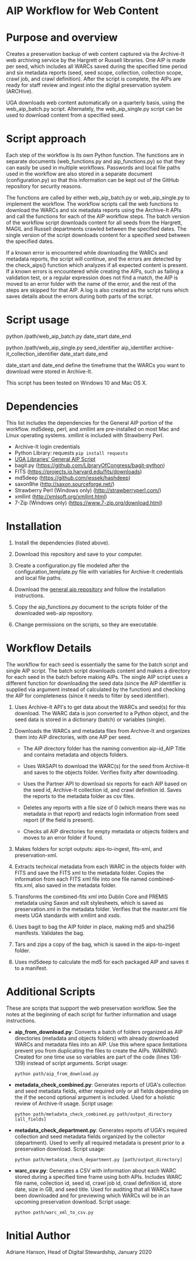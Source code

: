 # AIP Workflow for Web Content

# Purpose and overview
Creates a preservation backup of web content captured via the Archive-It web archiving service by the Hargrett or Russell libraries. One AIP is made per seed, which includes all WARCs saved during the specified time period and six metadata reports (seed, seed scope, collection, collection scope, crawl job, and crawl definition). After the script is complete, the AIPs are ready for staff review and ingest into the digital preservation system (ARCHive).

UGA downloads web content automatically on a quarterly basis, using the web_aip_batch.py script. Alternately, the web_aip_single.py script can be used to download content from a specified seed.  

# Script approach
Each step of the workflow is its own Python function. The functions are in separate documents (web_functions.py and aip_functions.py) so that they can easily be used in multiple workflows. Passwords and local file paths used in the workflow are also stored in a separate document (configuration.py) so that this information can be kept out of the GitHub repository for security reasons.

The functions are called by either web_aip_batch.py or web_aip_single.py to implement the workflow. The workflow scripts call the web functions to download the WARCs and six metadata reports using the Archive-It APIs and call the functions for each of the AIP workflow steps. The batch version of the workflow script downloads content for all seeds from the Hargrett, MAGIL and Russell departments crawled between the specified dates. The single version of the script downloads content for a specified seed between the specified dates. 
 
If a known error is encountered while downloading the WARCs and metadata reports, the script will continue, and the errors are detected by the check_aips() function which analyzes if all expected content is present. If a known errors is encountered while creating the AIPs, such as failing a validation test, or a regular expression does not find a match, the AIP is moved to an error folder with the name of the error, and the rest of the steps are skipped for that AIP. A log is also created as the script runs which saves details about the errors during both parts of the script. 

# Script usage
python /path/web_aip_batch.py date_start date_end

python /path/web_aip_single.py seed_identifier aip_identifier archive-it_collection_identifier date_start date_end

date_start and date_end define the timeframe that the WARCs you want to download were stored in Archive-It.

This script has been tested on Windows 10 and Mac OS X.

# Dependencies
This list includes the dependencies for the General AIP portion of the workflow. md5deep, perl, and xmllint are pre-installed on most Mac and Linux operating systems. xmllint is included with Strawberry Perl.
* Archive-It login credentials
* Python Library: requests `pip install requests`
* [UGA Libraries' General AIP Script](https://github.com/uga-libraries/general-aip)
* bagit.py (https://github.com/LibraryOfCongress/bagit-python)
* FITS (https://projects.iq.harvard.edu/fits/downloads)
* md5deep (https://github.com/jessek/hashdeep)
* saxon9he (http://saxon.sourceforge.net/)
* Strawberry Perl (Windows only) (http://strawberryperl.com/)
* xmllint (http://xmlsoft.org/xmllint.html)
* 7-Zip (Windows only) (https://www.7-zip.org/download.html)

# Installation
1. Install the dependencies (listed above).
    
    
2. Download this repository and save to your computer.


3. Create a configuration.py file modeled after the configuration_template.py file with variables for Archive-It credentials and local file paths.


4. Download the [general aip repository](https://github.com/uga-libraries/general-aip) and follow the installation instructions.


5. Copy the aip_functions.py document to the scripts folder of the downloaded web-aip repository.


6. Change permissions on the scripts, so they are executable.


# Workflow Details
The workflow for each seed is essentially the same for the batch script and single AIP script. The batch script downloads content and makes a directory for each seed in the batch before making AIPs. The single AIP script uses a different function for downloading the seed data (since the AIP identifier is supplied via argument instead of calculated by the function) and checking the AIP for completeness (since it needs to filter by seed identifier).

1. Uses Archive-It API's to get data about the WARCs and seed(s) for this download. The WARC data is json converted to a Python object, and the seed data is stored in a dictionary (batch) or variables (single).


2. Downloads the WARCs and metadata files from Archive-It and organizes them into AIP directories, with one AIP per seed.

    * The AIP directory folder has the naming convention aip-id_AIP Title and contains metadata and objects folders.
   
    * Uses WASAPI to download the WARC(s) for the seed from Archive-It and saves to the objects folder. Verifies fixity after downloading.

    * Uses the Partner API to download six reports for each AIP based on the seed id, Archive-It collection id, and crawl definition id. Saves the reports to the metadata folder as csv files.

    * Deletes any reports with a file size of 0 (which means there was no metadata in that report) and redacts login information from seed report (if the field is present).

    * Checks all AIP directories for empty metadata or objects folders and moves to an error folder if found.


3. Makes folders for script outputs: aips-to-ingest, fits-xml, and preservation-xml.


4. Extracts technical metadata from each WARC in the objects folder with FITS and save the FITS xml to the metadata folder. Copies the information from each FITS xml file into one file named combined-fits.xml, also saved in the metadata folder.


5. Transforms the combined-fits xml into Dublin Core and PREMIS metadata using Saxon and xslt stylesheets, which is saved as preservation.xml in the metadata folder. Verifies that the master.xml file meets UGA standards with xmllint and xsds.


6. Uses bagit to bag the AIP folder in place, making md5 and sha256 manifests. Validates the bag.


7. Tars and zips a copy of the bag, which is saved in the aips-to-ingest folder.


8. Uses md5deep to calculate the md5 for each packaged AIP and saves it to a manifest.

# Additional Scripts
These are scripts that support the web preservation workflow. See the notes at the beginning of each script for further information and usage instructions.

* **aip_from_download.py**: Converts a batch of folders organized as AIP directories (metadata and objects folders) with already downloaded WARCs and metadata files into an AIP. Use this where space limitations prevent you from duplicating the files to create the AIPs. WARNING: Created for one time use so variables are part of the code (lines 136-139) instead of script arguments. Script usage: 
  ```
  python path/aip_from_download.py

* **metadata_check_combined.py**: Generates reports of UGA's collection and seed metadata fields, either required only or all fields depending on the if the second optional argument is included. Used for a holistic review of Archive-It usage. Script usage:
   ```
  python path/metadata_check_combined.py path/output_directory [all_fields]

* **metadata_check_department.py**: Generates reports of UGA's required collection and seed metadata fields organized by the collector (department). Used to verify all required metadata is present prior to a preservation download. Script usage:
   ```
   python path/metadata_check_department.py [path/output_directory]

* **warc_csv.py**: Generates a CSV with information about each WARC stored during a specified time frame using both APIs. Includes WARC file name, collection id, seed id, crawl job id, crawl definition id, store date, size in GB, and seed title. Used for auditing that all WARCs have been downloaded and for previewing which WARCs will be in an upcoming preservation download. Script usage:
   ```
   python path/warc_xml_to_csv.py

# Initial Author
Adriane Hanson, Head of Digital Stewardship, January 2020
